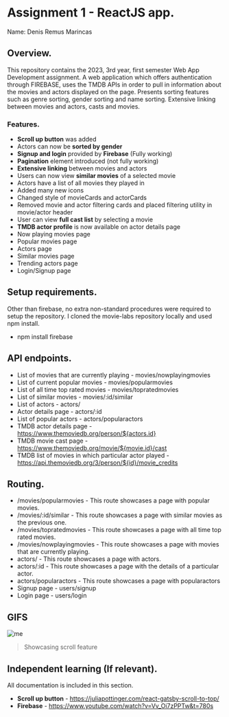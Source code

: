 # Assignment 1 - ReactJS app.

Name: Denis Remus Marincas

## Overview.

This repository contains the 2023, 3rd year, first semester Web App Development assignment. A web application which offers authentication through FIREBASE, uses the TMDB APIs in order to pull in information about the movies and actors displayed on the page. Presents sorting features such as genre sorting, gender sorting and name sorting. Extensive linking between movies and actors, casts and movies.

### Features.

+ __Scroll up button__ was added
+ Actors can now be __sorted by gender__
+ __Signup and login__ provided by __Firebase__ (Fully working)
+ __Pagination__ element introduced (not fully working)
+ __Extensive linking__ between movies and actors
+ Users can now view __similar movies__ of a selected movie
+ Actors have a list of all movies they played in
+ Added many new icons
+ Changed style of movieCards and actorCards
+ Removed movie and actor filtering cards and placed filtering utility in movie/actor header
+ User can view __full cast list__ by selecting a movie
+ __TMDB actor profile__ is now available on actor details page
+ Now playing movies page
+ Popular movies page
+ Actors page
+ Similar movies page
+ Trending actors page
+ Login/Signup page 

## Setup requirements.

Other than firebase, no extra non-standard procedures were required to setup the repository. I cloned the movie-labs repository locally and used npm install.
+ npm install firebase

## API endpoints.

+ List of movies that are currently playing - movies/nowplayingmovies 
+ List of current popular movies - movies/popularmovies
+ List of all time top rated movies - movies/topratedmovies
+ List of similar movies - movies/:id/similar
+ List of actors - actors/
+ Actor details page - actors/:id
+ List of popular actors - actors/popularactors
+ TMDB actor details page - https://www.themoviedb.org/person/${actors.id}
+ TMDB movie cast page - https://www.themoviedb.org/movie/${movie.id}/cast
+ TMDB list of movies in which particular actor played - https://api.themoviedb.org/3/person/${id}/movie_credits

## Routing.

+ /movies/popularmovies - This route showcases a page with popular movies.
+ /movies/:id/similar - This route showcases a page with similar movies as the previous one.
+ /movies/topratedmovies - This route showcases a page with all time top rated movies.
+ /movies/nowplayingmovies - This route showcases a page with movies that are currently playing.
+ actors/ - This route showcases a page with actors.
+ actors/:id - This route showcases a page with the details of a particular actor.
+ actors/popularactors - This route showcases a page with popularactors 
+ Signup page - users/signup
+ Login page - users/login

## GIFS
![me](https://github.com/mrn-dns/Y3-S1-WAD-ReactAssignment/blob/main/scrollbutton.gif)
>Showcasing scroll feature

## Independent learning (If relevant).

All documentation is included in this section.
+ __Scroll up button__ - https://juliapottinger.com/react-gatsby-scroll-to-top/
+ __Firebase__ - https://www.youtube.com/watch?v=Vv_Oi7zPPTw&t=780s